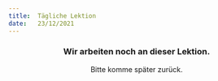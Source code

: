 ```yaml
---
title:  Tägliche Lektion
date:   23/12/2021
---
```


### <center>Wir arbeiten noch an dieser Lektion.</center>
<center>Bitte komme später zurück.</center>